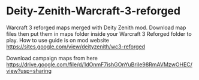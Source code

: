 # Deity-Zenith-Warcraft-3-reforged
Warcraft 3 reforged maps merged with Deity Zenith mod.
Download map files then put them in maps folder inside your Warcraft 3 Reforged folder to play.
How to use guide is on mod website
https://sites.google.com/view/deityzenith/wc3-reforged

Download campaign maps from here
https://drive.google.com/file/d/1dOnmF7ishGOnYuBriIe98RmAVMzwOHEC/view?usp=sharing
